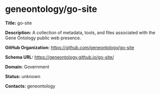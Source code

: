 # geneontology/go-site

**Title:** go-site

**Description:** A collection of metadata, tools, and files associated with the Gene Ontology public web presence.

**GitHub Organization:** https://github.com/geneontology/go-site

**Schema URL:** https://geneontology.github.io/go-site/



**Domain:** Government

**Status:** unknown



**Contacts:** geneontology
